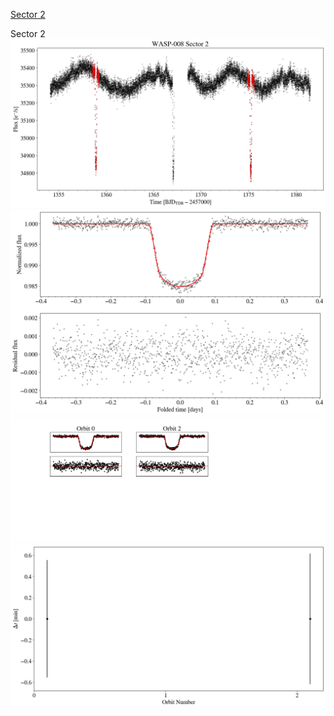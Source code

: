 [Sector 2](#sector2)

<a name = "sector2"></a>
Sector 2
![alt text](/tt/WASP-008_Sector_2/WASP-008_Sector_2_a_TimeSeries.png)
![alt text](/tt/WASP-008_Sector_2/WASP-008_Sector_2_b_FoldedLightCurve.png)
![alt text](/tt/WASP-008_Sector_2/WASP-008_Sector_2_b_IndividualTransitsWithFit.png)
![alt text](/tt/WASP-008_Sector_2/WASP-008_Sector_2_c_TimingResiduals.png)

